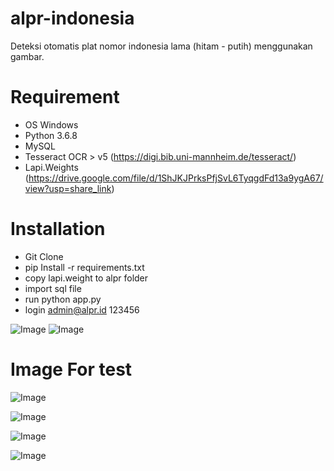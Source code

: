 # alpr-indonesia
Deteksi otomatis plat nomor indonesia lama (hitam - putih) menggunakan gambar. 

# Requirement
- OS Windows
- Python 3.6.8
- MySQL
- Tesseract OCR > v5 (https://digi.bib.uni-mannheim.de/tesseract/)
- Lapi.Weights (https://drive.google.com/file/d/1ShJKJPrksPfjSvL6TyqgdFd13a9ygA67/view?usp=share_link)

# Installation
- Git Clone
- pip Install -r requirements.txt
- copy lapi.weight to alpr folder
- import sql file
- run python app.py
- login
admin@alpr.id
123456

![Image](https://i.postimg.cc/d094hLJj/image.png)
![Image](https://i.postimg.cc/wMYvnTsn/alpr.png)

# Image For test
![Image](https://postimg.cc/Ny5z4cQ4][img]https://i.postimg.cc/Ny5z4cQ4/09-Plat-H-Kodeplat-com.jpg)

![Image](https://postimg.cc/Fk9q0Jzf][img]https://i.postimg.cc/Fk9q0Jzf/1645510979-Cara-Ganti-Platmobil-prosedurdansyarat.jpg)

![Image](https://postimg.cc/mcv8y1XL][img]https://i.postimg.cc/mcv8y1XL/2022-03-14-20-57-44.jpg)

![Image](https://postimg.cc/QHNGTvK6][img]https://i.postimg.cc/QHNGTvK6/227083-620.jpg)
